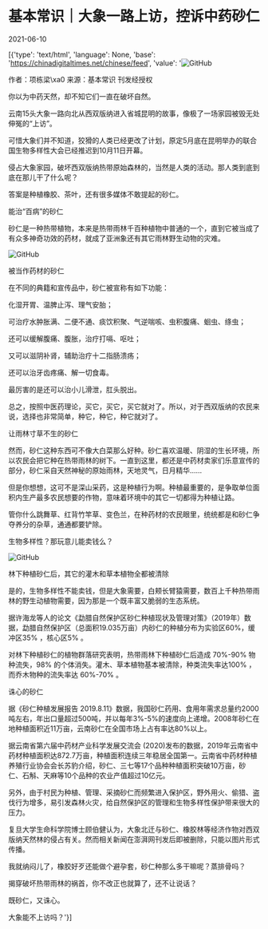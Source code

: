 # 基本常识｜大象一路上访，控诉中药砂仁

2021-06-10

[{'type': 'text/html', 'language': None, 'base': 'https://chinadigitaltimes.net/chinese/feed', 'value': '![GitHub](https://chinadigitaltimes.net/chinese/files/2021/06/post-667006-60c1cc58d0744.)

作者：项栋梁\xa0 来源：基本常识 刊发经授权



你以为中药天然，却不知它们一直在破坏自然。



云南15头大象一路向北从西双版纳进入省城昆明的故事，像极了一场家园被毁无处伸冤的“上访”。

可惜大象们并不知道，狡猾的人类已经更改了计划，原定5月底在昆明举办的联合国生物多样性大会已经推迟到10月11日开幕。

侵占大象家园，破坏西双版纳热带原始森林的，当然是人类的活动。那人类到底到底在那儿干了什么呢？

答案是种植橡胶、茶叶，还有很多媒体不敢提起的砂仁。

能治“百病”的砂仁

砂仁是一种热带植物，本来是热带雨林千百种植物中普通的一个，直到它被当成了有众多神奇功效的药材，就成了亚洲象还有其它雨林野生动物的灾难。

![GitHub](https://chinadigitaltimes.net/chinese/files/2021/06/post-667006-60c1cc5c55574.png)

被当作药材的砂仁

在不同的典籍和宣传品中，砂仁被宣称有如下功能：



化湿开胃、温脾止泻、理气安胎；

可治疗水肿胀满、二便不通、痰饮积聚、气逆喘咳、虫积腹痛、蛔虫、绦虫；

还可以缓解腹痛、腹胀，治疗打嗝、呕吐；

又可以滋阴补肾，辅助治疗十二指肠溃疡；

还可以治牙齿疼痛、解一切食毒。

最厉害的是还可以治小儿滑泄，肛头脱出。



总之，按照中医药理论，买它，买它，买它就对了。所以，对于西双版纳的农民来说，选择也非常简单，种它，种它，种它就对了。

让雨林寸草不生的砂仁

然而，砂仁这种东西可不像大白菜那么好种。砂仁喜欢温暖、阴湿的生长环境，所以农民会把它种在热带雨林的树下。一直到这里，都还是中药材卖家们乐意宣传的部分，砂仁采自天然神秘的原始雨林，天地灵气，日月精华……

但是你想想，这可不是深山采药，这是种植行为啊。种植最重要的，是争取单位面积内生产最多农民想要的作物，意味着环境中的其它一切都得为种植让路。

管你什么跳舞草、红背竹竿草、变色兰，在种药材的农民眼里，统统都是和砂仁争夺养分的杂草，通通都要铲除。

生物多样性？那玩意儿能卖钱么？

![GitHub](https://chinadigitaltimes.net/chinese/files/2021/06/post-667006-60c1cc5e87ed2.)

林下种植砂仁后，其它的灌木和草本植物全都被清除

是的，生物多样性不能卖钱，但是大象需要，白颊长臂猿需要，数百上千种热带雨林的野生动植物需要，因为那是一个既丰富又脆弱的生态系统。

据许海龙等人的论文《勐腊自然保护区砂仁种植现状及管理对策》（2019年）数据，勐腊自然保护区（总面积19.035万亩）内砂仁的种植分布为实验区60%，缓冲区35% ，核心区5% 。

对林下种植砂仁的植物群落研究表明，热带雨林下种植砂仁后造成 70%-90% 物种流失，98% 的个体消失。灌木、草本植物基本被清除，种类流失率达100% ，而乔木物种的流失率达 60%-70% 。

诛心的砂仁

据《砂仁种植发展报告 2019.8.11》数据，我国砂仁药用、食用年需求总量约2000吨左右，年出口量超过500吨，并以每年3%-5%的速度向上递增。2008年砂仁在地种植面积近11万亩，云南砂仁在全国市场上占有率达80%以上。

据云南省第六届中药材产业科学发展交流会 (2020)发布的数据，2019年云南省中药材种植面积达872.7万亩，种植面积连续三年稳居全国第一。云南省中药材种植养殖行业协会会长苏豹介绍，砂仁、三七等17个品种种植面积突破10万亩，砂仁、石斛、天麻等10个品种的农业产值超过10亿元。

另外，由于村民为种植、管理、采摘砂仁而频繁进入保护区，野外用火、偷猎、盗伐行为增多，易引发森林火灾，给自然保护区的管理和生物多样性保护带来很大的压力。

复旦大学生命科学院博士顾伯健认为，大象北迁与砂仁、橡胶林等经济作物对西双版纳天然林的侵占有关。然而相关新闻在澎湃网刊发后即被删除，只能以图片形式传播。

我就纳闷儿了，橡胶好歹还能做个避孕套，砂仁种那么多干嘛呢？蒸排骨吗？

揭穿破坏热带雨林的祸首，你不改正也就算了，还不让说话？

既砂仁，又诛心。

大象能不上访吗？'}]